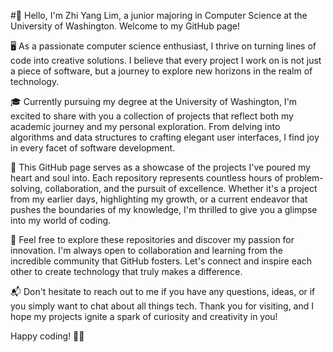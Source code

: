 #👋 Hello, I'm Zhi Yang Lim, a junior majoring in Computer Science at the University of Washington. Welcome to my GitHub page!

🖥️ As a passionate computer science enthusiast, I thrive on turning lines of code into creative solutions. I believe that every project I work on is not just a piece of software, but a journey to explore new horizons in the realm of technology.

🎓 Currently pursuing my degree at the University of Washington, I'm excited to share with you a collection of projects that reflect both my academic journey and my personal exploration. From delving into algorithms and data structures to crafting elegant user interfaces, I find joy in every facet of software development.

🌟 This GitHub page serves as a showcase of the projects I've poured my heart and soul into. Each repository represents countless hours of problem-solving, collaboration, and the pursuit of excellence. Whether it's a project from my earlier days, highlighting my growth, or a current endeavor that pushes the boundaries of my knowledge, I'm thrilled to give you a glimpse into my world of coding.

🚀 Feel free to explore these repositories and discover my passion for innovation. I'm always open to collaboration and learning from the incredible community that GitHub fosters. Let's connect and inspire each other to create technology that truly makes a difference.

📬 Don't hesitate to reach out to me if you have any questions, ideas, or if you simply want to chat about all things tech. Thank you for visiting, and I hope my projects ignite a spark of curiosity and creativity in you!

Happy coding! 🚴‍♂️
